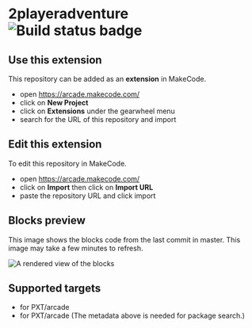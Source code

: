 # 2playeradventure ![Build status badge](https://github.com/dylan0000/2playeradventure/workflows/MakeCode/badge.svg)



## Use this extension

This repository can be added as an **extension** in MakeCode.

* open https://arcade.makecode.com/
* click on **New Project**
* click on **Extensions** under the gearwheel menu
* search for the URL of this repository and import

## Edit this extension

To edit this repository in MakeCode.

* open https://arcade.makecode.com/
* click on **Import** then click on **Import URL**
* paste the repository URL and click import

## Blocks preview

This image shows the blocks code from the last commit in master.
This image may take a few minutes to refresh.

![A rendered view of the blocks](https://github.com/dylan0000/2playeradventure/raw/master/.makecode/blocks.png)

## Supported targets

* for PXT/arcade
* for PXT/arcade
(The metadata above is needed for package search.)

